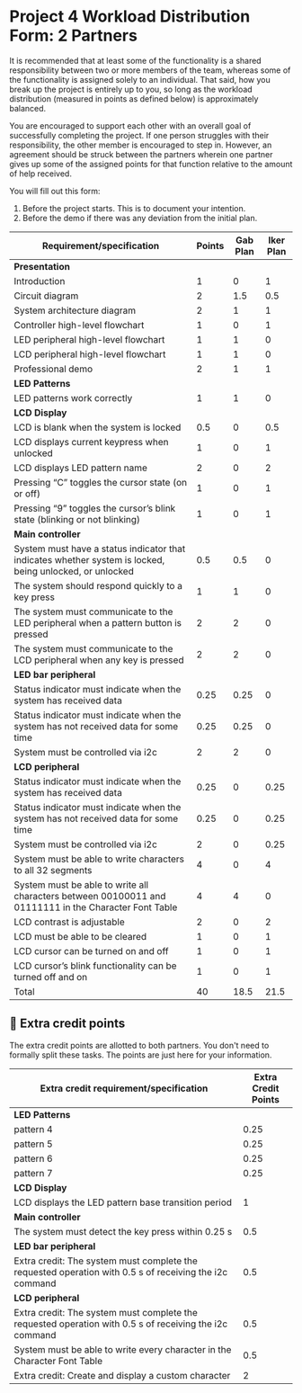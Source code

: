# Project 4 Workload Distribution Form: 2 Partners

It is recommended that at least some of the functionality is a shared responsibility between two or more members of the team, whereas some of the functionality is assigned solely to an individual. That said, how you break up the project is entirely up to you, so long as the workload distribution (measured in points as defined below) is approximately balanced.

You are encouraged to support each other with an overall goal of successfully completing the project. If one person struggles with their responsibility, the other member is encouraged to step in. However, an agreement should be struck between the partners wherein one partner gives up some of the assigned points for that function relative to the amount of help received.  

You will fill out this form:
1. Before the project starts. This is to document your intention. 
2. Before the demo if there was any deviation from the initial plan.

| Requirement/specification                                                                                | Points | Gab Plan  | Iker Plan |
|----------------------------------------------------------------------------------------------------------|--------|-----------|-----------|
| **Presentation**                                                                                         |        |           |           |
| Introduction                                                                                             | 1      | 0         | 1         |
| Circuit diagram                                                                                          | 2      | 1.5       | 0.5       |
| System architecture diagram                                                                              | 2      | 1         | 1         |
| Controller high-level flowchart                                                                          | 1      | 0         | 1         |
| LED peripheral high-level flowchart                                                                      | 1      | 1         | 0         |
| LCD peripheral high-level flowchart                                                                      | 1      | 1         | 0         |
| Professional demo                                                                                        | 2      | 1         | 1         |
| **LED Patterns**                                                                                         |        |           |           |
| LED patterns work correctly                                                                              | 1      | 1         | 0         |
| **LCD Display**                                                                                          |        |           |           |
| LCD is blank when the system is locked                                                                   | 0.5    | 0         | 0.5       |
| LCD displays current keypress when unlocked                                                              | 1      | 0         | 1         |
| LCD displays  LED pattern name                                                                           | 2      | 0         | 2         |
| Pressing “C” toggles the cursor state (on or off)                                                        | 1      | 0         | 1         |
| Pressing “9” toggles the cursor’s blink state (blinking or not blinking)                                 | 1      | 0         | 1         |
| **Main controller**                                                                                      |        |           |           |
| System must have a status indicator that indicates whether system is locked, being unlocked, or unlocked | 0.5    | 0.5       | 0         |
| The system should respond quickly to a key press                                                         | 1      | 1         | 0         |
| The system must communicate to the LED peripheral when a pattern button is pressed                       | 2      | 2         | 0         |
| The system must communicate to the LCD peripheral when any key is pressed                                | 2      | 2         | 0         |
| **LED bar peripheral**                                                                                   |        |           |           |
| Status indicator must indicate when the system has received data                                         | 0.25   | 0.25      | 0         |
| Status indicator must indicate when the system has not received data for some time                       | 0.25   | 0.25      | 0         |
| System must be controlled via i2c                                                                        | 2      | 2         | 0         |
| **LCD peripheral**                                                                                       |        |           |           |
| Status indicator must indicate when the system has received data                                         | 0.25   | 0         | 0.25      |
| Status indicator must indicate when the system has not received data for some time                       | 0.25   | 0         | 0.25      |
| System must be controlled via i2c                                                                        | 2      | 0         | 0.25      |
| System must be able to write characters to all 32 segments                                               | 4      | 0         | 4         |
| System must be able to write all characters between 00100011 and 01111111 in the Character Font Table    | 4      | 4         | 0         |
| LCD contrast is adjustable                                                                               | 2      | 0         | 2         |
| LCD must be able to be cleared                                                                           | 1      | 0         | 1         |
| LCD cursor can be turned on and off                                                                      | 1      | 0         | 1         |
| LCD cursor’s blink functionality can be turned off and on                                                | 1      | 0         | 1         |
| Total                                                                                                    | 40     | 18.5      | 21.5      |


## 🚀 Extra credit points
The extra credit points are allotted to both partners. You don't need to formally split these tasks. The points are just here for your information.

| Extra credit requirement/specification                                                                   | Extra Credit Points |
|----------------------------------------------------------------------------------------------------------|---------------------|
| **LED Patterns**                                                                                         |                     |
| pattern 4                                                                                                | 0.25                |
| pattern 5                                                                                                | 0.25                |
| pattern 6                                                                                                | 0.25                |
| pattern 7                                                                                                | 0.25                |
| **LCD Display**                                                                                          |                     |
| LCD displays the LED pattern base transition period                                                      | 1                   |
| **Main controller**                                                                                      |                     |
| The system must detect the key press within 0.25 s                                                       | 0.5                 |
| **LED bar peripheral**                                                                                   |                     |
| Extra credit: The system must complete the requested operation with 0.5 s of receiving the i2c command   | 0.5                 |
| **LCD peripheral**                                                                                       |                     |
| Extra credit: The system must complete the requested operation with 0.5 s of receiving the i2c command   | 0.5                 |
| System must be able to write every character in the Character Font Table                                 | 0.5                 |
| Extra credit: Create and display a custom character                                                      | 2                   |
